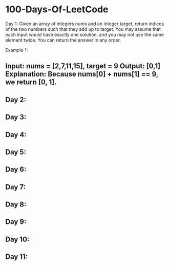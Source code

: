 # 100-Days-Of-LeetCode

Day 1: 
Given an array of integers nums and an integer target, return indices of the two numbers such that they add up to target.
You may assume that each input would have exactly one solution, and you may not use the same element twice.
You can return the answer in any order.

Example 1:

Input: nums = [2,7,11,15], target = 9
Output: [0,1]
Explanation: Because nums[0] + nums[1] == 9, we return [0, 1].
-------------------------------------------------------
Day 2:
-------------------------------------------------------
Day 3:
--------------------------------------------------------
Day 4: 
--------------------------------------------------------
Day 5: 
-------------------------------------------------------
Day 6: 
------------------------------------------------------
Day 7: 
-----------------------------------------------------
Day 8: 
---------------------------------------------------
Day 9: 
----------------------------------------------------
Day 10: 
----------------------------------------------------
Day 11: 
--------------------------------------------------
